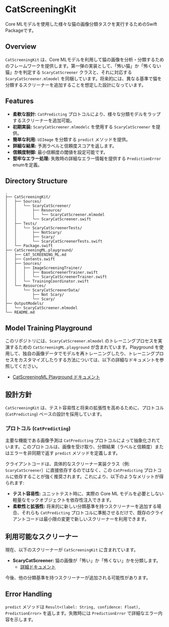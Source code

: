 # CatScreeningKit

Core MLモデルを使用した様々な猫の画像分類タスクを実行するためのSwift Packageです。

## Overview

`CatScreeningKit` は、Core MLモデルを利用して猫の画像を分析・分類するためのフレームワークを提供します。第一弾の実装として、「怖い猫」か「怖くない猫」かを判定する `ScaryCatScreener` クラスと、それに対応する `ScaryCatScreener.mlmodel` を同梱しています。将来的には、異なる基準で猫を分類するスクリーナーを追加することを想定した設計になっています。

## Features

- **柔軟な設計:** `CatPredicting` プロトコルにより、様々な分類モデルをラップするスクリーナーを追加可能。
- **初期実装:** `ScaryCatScreener.mlmodelc` を使用する `ScaryCatScreener` を提供。
- **簡単な利用:** `UIImage` を分類する `predict` メソッドを提供。
- **詳細な結果:** 予測ラベルと信頼度スコアを返します。
- **信頼度制御:** 最小信頼度の閾値を設定可能です。
- **堅牢なエラー処理:** 失敗時の詳細なエラー情報を提供する `PredictionError` enumを定義。

## Directory Structure

```
.
├── CatScreeningKit/
│   ├── Sources/
│   │   └── ScaryCatScreener/
│   │       ├── Resource/
│   │       │   └── ScaryCatScreener.mlmodel
│   │       └── ScaryCatScreener.swift
│   ├── Tests/
│   │   └── ScaryCatScreenerTests/
│   │       ├── NotScary/
│   │       ├── Scary/
│   │       └── ScaryCatScreenerTests.swift
│   └── Package.swift
├── CatScreeningML.playground/
│   ├── CAT_SCREENING_ML.md
│   ├── Contents.swift
│   ├── Sources/
│   │   ├── ImageScreeningTrainer/
│   │   │   ├── BaseScreenerTrainer.swift
│   │   │   └── ScaryCatScreenerTrainer.swift
│   │   └── TrainingCoordinator.swift
│   └── Resources/
│       └── ScaryCatScreenerData/
│           ├── Not Scary/
│           └── Scary/
├── OutputModels/
│   └── ScaryCatScreener.mlmodel
└── README.md
```

## Model Training Playground

このリポジトリには、`ScaryCatScreener.mlmodel` のトレーニングプロセスを実演するための `CatScreeningML.playground` が含まれています。Playground を使用して、独自の画像データでモデルを再トレーニングしたり、トレーニングプロセスをカスタマイズしたりする方法については、以下の詳細なドキュメントを参照してください。

- [CatScreeningML Playground ドキュメント](./CatScreeningML.playground/CAT_SCREENING_ML.md)

## 設計方針

`CatScreeningKit` は、テスト容易性と将来の拡張性を高めるために、プロトコル (`CatPredicting`) ベースの設計を採用しています。

### プロトコル (`CatPredicting`)

主要な機能である画像予測は `CatPredicting` プロトコルによって抽象化されています。このプロトコルは、画像を受け取り、分類結果（ラベルと信頼度）またはエラーを非同期で返す `predict` メソッドを定義します。

クライアントコードは、具体的なスクリーナー実装クラス（例: `ScaryCatScreener`）に直接依存するのではなく、この `CatPredicting` プロトコルに依存することが強く推奨されます。これにより、以下のようなメリットが得られます:

*   **テスト容易性:** ユニットテスト時に、実際の Core ML モデルを必要としない軽量なモックオブジェクトを依存性注入できます。
*   **柔軟性と拡張性:** 将来的に新しい分類基準を持つスクリーナーを追加する場合、それらも `CatPredicting` プロトコルに準拠させるだけで、既存のクライアントコードは最小限の変更で新しいスクリーナーを利用できます。

## 利用可能なスクリーナー

現在、以下のスクリーナーが `CatScreeningKit` に含まれています。

- **ScaryCatScreener:** 猫の画像が「怖い」か「怖くない」かを分類します。
    - [詳細ドキュメント](./CatScreeningKit/Sources/ScaryCatScreener/SCARY_CAT_SCREENER.md)

今後、他の分類基準を持つスクリーナーが追加される可能性があります。

## Error Handling

`predict` メソッドは `Result<(label: String, confidence: Float), PredictionError>` を返します。失敗時には `PredictionError` で詳細なエラー内容を示します。 